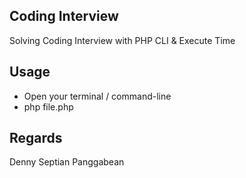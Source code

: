 ## Coding Interview
Solving Coding Interview with PHP CLI & Execute Time

## Usage
- Open your terminal / command-line
- php file.php

## Regards
Denny Septian Panggabean